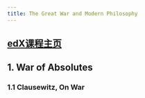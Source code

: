 ```yaml
---
title: The Great War and Modern Philosophy
---
```


## [edX课程主页](https://learning.edx.org/course/course-v1:KULeuvenX+GRAPHx+1T2017/home) 

## 1. War of Absolutes
### 1.1 Clausewitz, On War
